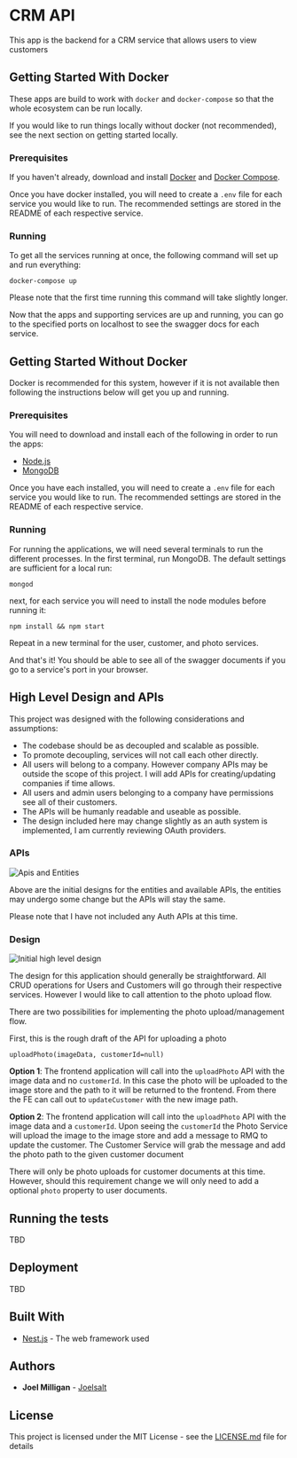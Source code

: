 # CRM API

This app is the backend for a CRM service that allows users to view customers

## Getting Started With Docker

These apps are build to work with `docker` and `docker-compose` so that the whole ecosystem can be run locally.

If you would like to run things locally without docker (not recommended), see the next section on getting started locally.

### Prerequisites

If you haven't already, download and install [Docker](https://www.docker.com/products/docker-desktop) and [Docker Compose](https://docs.docker.com/compose/install/).

Once you have docker installed, you will need to create a `.env` file for each service you would like to run. The recommended settings are stored in the README of each respective service.

### Running

To get all the services running at once, the following command will set up and run everything:

```
docker-compose up
```

Please note that the first time running this command will take slightly longer.

Now that the apps and supporting services are up and running, you can go to the specified ports on localhost to see the swagger docs for each service.


## Getting Started Without Docker

Docker is recommended for this system, however if it is not available then following the instructions below will get you up and running.

### Prerequisites

You will need to download and install each of the following in order to run the apps:

* [Node.js](https://nodejs.org/en/download/)
* [MongoDB](https://www.mongodb.com/download-center/community)

Once you have each installed, you will need to create a `.env` file for each service you would like to run. The recommended settings are stored in the README of each respective service.

### Running

For running the applications, we will need several terminals to run the different processes. In the first terminal, run MongoDB. The default settings are sufficient for a local run:

```
mongod
```

next, for each service you will need to install the node modules before running it:

```
npm install && npm start
```

Repeat in a new terminal for the user, customer, and photo services.

And that's it! You should be able to see all of the swagger documents if you go to a service's port in your browser.

## High Level Design and APIs

This project was designed with the following considerations and assumptions:

* The codebase should be as decoupled and scalable as possible.
* To promote decoupling, services will not call each other directly.
* All users will belong to a company. However company APIs may be outside the scope of this project. I will add APIs for creating/updating companies if time allows.
* All users and admin users belonging to a company have permissions see all of their customers.
* The APIs will be humanly readable and useable as possible.
* The design included here may change slightly as an auth system is implemented, I am currently reviewing OAuth providers.

### APIs
![Apis and Entities](./docs/apis.jpg)

Above are the initial designs for the entities and available APIs, the entities may undergo some change but the APIs will stay the same. 

Please note that I have not included any Auth APIs at this time.

### Design
![Initial high level design](./docs/design.jpg)

The design for this application should generally be straightforward. All CRUD operations for Users and Customers will go through their respective services. However I would like to call attention to the photo upload flow.

There are two possibilities for implementing the photo upload/management flow.

First, this is the rough draft of the API for uploading a photo
```
uploadPhoto(imageData, customerId=null)
```

**Option 1**: The frontend application will call into the `uploadPhoto` API with the image data and no `customerId`. In this case the photo will be uploaded to the image store and the path to it will be returned to the frontend. From there the FE can call out to `updateCustomer` with the new image path.

**Option 2**: The frontend application will call into the `uploadPhoto` API with the image data and a `customerId`. Upon seeing the `customerId` the Photo Service will upload the image to the image store and add a message to RMQ to update the customer. The Customer Service will grab the message and add the photo path to the given customer document

There will only be photo uploads for customer documents at this time. However, should this requirement change we will only need to add a optional `photo` property to user documents.

## Running the tests

TBD

## Deployment

TBD

## Built With

* [Nest.js](https://docs.nestjs.com/) - The web framework used

## Authors

* **Joel Milligan** - [Joelsalt](https://github.com/joelsalt)

## License

This project is licensed under the MIT License - see the [LICENSE.md](LICENSE.md) file for details